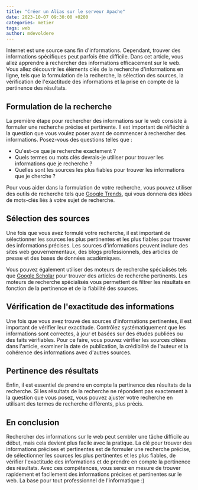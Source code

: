 ```yaml
---
title: "Créer un Alias sur le serveur Apache"
date: 2023-10-07 09:30:00 +0200 
categories: metier
tags: web 
author: mdevoldere
--- 
```


Internet est une source sans fin d'informations. Cependant, trouver des informations spécifiques peut parfois être difficile. Dans cet article, vous allez apprendre à rechercher des informations efficacement sur le web. Vous allez découvrir les éléments clés de la recherche d'informations en ligne, tels que la formulation de la recherche, la sélection des sources, la vérification de l'exactitude des informations et la prise en compte de la pertinence des résultats.

## Formulation de la recherche 

La première étape pour rechercher des informations sur le web consiste à formuler une recherche précise et pertinente. Il est important de réfléchir à la question que vous voulez poser avant de commencer à rechercher des informations. Posez-vous des questions telles que : 
- Qu'est-ce que je recherche exactement ? 
- Quels termes ou mots clés devrais-je utiliser pour trouver les informations que je recherche ? 
- Quelles sont les sources les plus fiables pour trouver les informations que je cherche ?

Pour vous aider dans la formulation de votre recherche, vous pouvez utiliser des outils de recherche tels que [Google Trends](https://trends.google.fr/home), qui vous donnera des idées de mots-clés liés à votre sujet de recherche.

## Sélection des sources

Une fois que vous avez formulé votre recherche, il est important de sélectionner les sources les plus pertinentes et les plus fiables pour trouver des informations précises. Les sources d'informations peuvent inclure des sites web gouvernementaux, des blogs professionnels, des articles de presse et des bases de données académiques.

Vous pouvez également utiliser des moteurs de recherche spécialisés tels que [Google Scholar](https://scholar.google.com/) pour trouver des articles de recherche pertinents. Les moteurs de recherche spécialisés vous permettent de filtrer les résultats en fonction de la pertinence et de la fiabilité des sources.

## Vérification de l'exactitude des informations 

Une fois que vous avez trouvé des sources d'informations pertinentes, il est important de vérifier leur exactitude. Contrôlez systématiquement que les informations sont correctes, à jour et basées sur des études publiées ou des faits vérifiables. Pour ce faire, vous pouvez vérifier les sources citées dans l'article, examiner la date de publication, la crédibilité de l'auteur et la cohérence des informations avec d'autres sources.

## Pertinence des résultats 

Enfin, il est essentiel de prendre en compte la pertinence des résultats de la recherche. Si les résultats de la recherche ne répondent pas exactement à la question que vous posez, vous pouvez ajuster votre recherche en utilisant des termes de recherche différents, plus précis.

## En conclusion 

Rechercher des informations sur le web peut sembler une tâche difficile au début, mais cela devient plus facile avec la pratique. La clé pour trouver des informations précises et pertinentes est de formuler une recherche précise, de sélectionner les sources les plus pertinentes et les plus fiables, de vérifier l'exactitude des informations et de prendre en compte la pertinence des résultats. Avec ces compétences, vous serez en mesure de trouver rapidement et facilement des informations précises et pertinentes sur le web. La base pour tout professionnel de l'informatique :)
